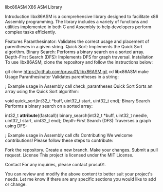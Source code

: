 libx86ASM
X86 ASM Library

Introduction
libx86ASM is a comprehensive library designed to facilitate x86 Assembly programming. The library includes a variety of functions and utilities implemented in both C and Assembly to help developers perform complex tasks efficiently.

Features
Paranthesinator: Validates the correct usage and placement of parentheses in a given string.
Quick Sort: Implements the Quick Sort algorithm.
Binary Search: Performs a binary search on a sorted array.
Depth-First Search (DFS): Implements DFS for graph traversal.
Installation
To use libx86ASM, clone the repository and follow the instructions below:

git clone https://github.com/prusu01/libx86ASM.git
cd libx86ASM
make
Usage
Paranthesinator
Validates parentheses in a string:

; Example usage in Assembly
call check_parantheses
Quick Sort
Sorts an array using the Quick Sort algorithm:

void quick_sort(int32_t *buff, uint32_t start, uint32_t end);
Binary Search
Performs a binary search on a sorted array:

int32_t __attribute__((fastcall)) binary_search(int32_t *buff, uint32_t needle, uint32_t start, uint32_t end);
Depth-First Search (DFS)
Traverses a graph using DFS:

; Example usage in Assembly
call dfs
Contributing
We welcome contributions! Please follow these steps to contribute:

Fork the repository.
Create a new branch.
Make your changes.
Submit a pull request.
License
This project is licensed under the MIT License.

Contact
For any inquiries, please contact prusu01.

You can review and modify the above content to better suit your project's needs. Let me know if there are any specific sections you would like to add or change.

